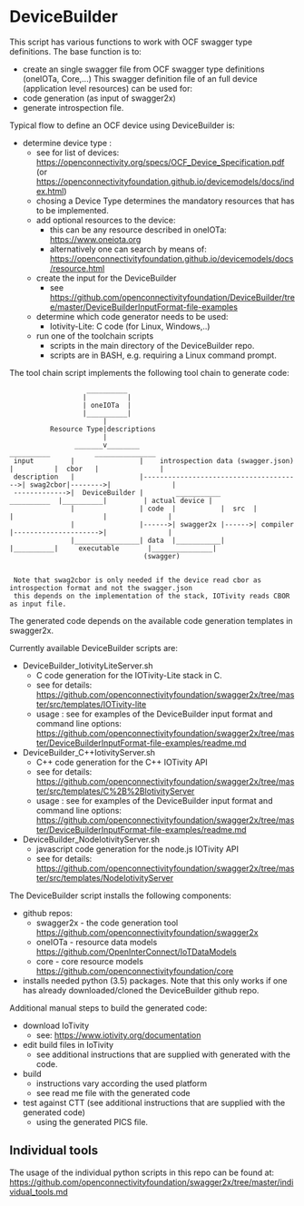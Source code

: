 # DeviceBuilder

This script has various functions to work with OCF swagger type definitions.
The base function is to:
- create an single swagger file from OCF swagger type definitions (oneIOTa, Core,...)
This swagger definition file of an full device (application level resources) can be used for:
- code generation (as input of swagger2x) 
- generate introspection file.

Typical flow to define an OCF device using DeviceBuilder is:
- determine device type :
    - see for list of devices: https://openconnectivity.org/specs/OCF_Device_Specification.pdf (or https://openconnectivityfoundation.github.io/devicemodels/docs/index.html)
    - chosing a Device Type determines the mandatory resources that has to be implemented.
    - add optional resources to the device:
        - this can be any resource described in oneIOTa: https://www.oneiota.org
        - alternatively one can search by means of: https://openconnectivityfoundation.github.io/devicemodels/docs/resource.html
    - create the input for the DeviceBuilder
        - see https://github.com/openconnectivityfoundation/DeviceBuilder/tree/master/DeviceBuilderInputFormat-file-examples
    - determine which code generator needs to be used:
        - Iotivity-Lite: C code (for Linux, Windows,..)
    - run one of the toolchain scripts
        - scripts in the main directory of the DeviceBuilder repo.
        - scripts are in BASH, e.g. requiring a Linux command prompt.

            
The tool chain script implements the following tool chain to generate code:


                       __________
                      |          |
                      | oneIOTa  |
                      |__________|
                           |
              Resource Type|descriptions
                           |
                    _______v________                                          __________           _______________
     input         |                |    introspection data (swagger.json)   |          |  cbor   |               |
     description   |                |--------------------------------------->| swag2cbor|-------->|               |
     ------------->|  DeviceBuilder |        ___________         __________  |__________|         | actual device |
                   |                | code  |           |  src  |          |                      |               |
                   |                |------>| swagger2x |------>| compiler |--------------------->|               |
                   |________________| data  |___________|       |__________|     executable       |_______________|
                                     (swagger)
                                       
                                      
     Note that swag2cbor is only needed if the device read cbor as introspection format and not the swagger.json
     this depends on the implementation of the stack, IOTivity reads CBOR as input file.
     

The generated code depends on the available code generation templates in swagger2x.
  
Currently available DeviceBuilder scripts are:
-  DeviceBuilder_IotivityLiteServer.sh
    - C code generation for the IOTivity-Lite stack in C.
    - see for details: https://github.com/openconnectivityfoundation/swagger2x/tree/master/src/templates/IOTivity-lite
    - usage :
        see for examples of the DeviceBuilder input format and command line options:
        https://github.com/openconnectivityfoundation/swagger2x/tree/master/DeviceBuilderInputFormat-file-examples/readme.md
-  DeviceBuilder_C++IotivityServer.sh
    - C++ code generation for the C++ IOTivity API
    - see for details: https://github.com/openconnectivityfoundation/swagger2x/tree/master/src/templates/C%2B%2BIotivityServer
    - usage :
        see for examples of the DeviceBuilder input format and command line options:
        https://github.com/openconnectivityfoundation/swagger2x/tree/master/DeviceBuilderInputFormat-file-examples/readme.md
-  DeviceBuilder_NodeIotivityServer.sh
    - javascript code generation for the node.js IOTivity API
    - see for details: https://github.com/openconnectivityfoundation/swagger2x/tree/master/src/templates/NodeIotivityServer
 
 
 The DeviceBuilder script installs the following components:
 - github repos:
    - swagger2x - the code generation tool
        https://github.com/openconnectivityfoundation/swagger2x
    - oneIOTa - resource data models
        https://github.com/OpenInterConnect/IoTDataModels
    - core - core resource models
        https://github.com/openconnectivityfoundation/core
 - installs needed python (3.5) packages.
 Note that this only works if one has already downloaded/cloned the DeviceBuilder github repo.
 
    
Additional manual steps to build the generated code:
- download IoTivity 
  - see: https://www.iotivity.org/documentation
- edit build files in IoTivity 
    - see additional instructions that are supplied with generated with the code.
- build
    - instructions vary according the used platform
    - see read me file with the generated code
- test against CTT (see additional instructions that are supplied with the generated code)
    - using the generated PICS file.

            
## Individual tools

The usage of the individual python scripts  in this repo can be found at:
https://github.com/openconnectivityfoundation/swagger2x/tree/master/individual_tools.md
           

